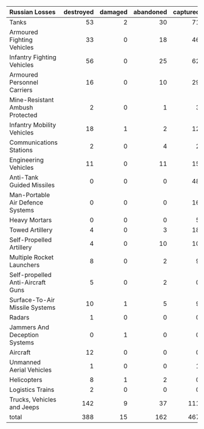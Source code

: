 | Russian Losses                    |   destroyed |   damaged |   abandoned |   captured |   total |
|:----------------------------------|------------:|----------:|------------:|-----------:|--------:|
| Tanks                             |          53 |         2 |          30 |         71 |     156 |
| Armoured Fighting Vehicles        |          33 |         0 |          18 |         46 |      97 |
| Infantry Fighting Vehicles        |          56 |         0 |          25 |         62 |     143 |
| Armoured Personnel Carriers       |          16 |         0 |          10 |         29 |      55 |
| Mine-Resistant Ambush Protected   |           2 |         0 |           1 |          3 |       6 |
| Infantry Mobility Vehicles        |          18 |         1 |           2 |         12 |      33 |
| Communications Stations           |           2 |         0 |           4 |          2 |       8 |
| Engineering Vehicles              |          11 |         0 |          11 |         15 |      37 |
| Anti-Tank Guided Missiles         |           0 |         0 |           0 |         48 |      48 |
| Man-Portable Air Defence Systems  |           0 |         0 |           0 |         16 |      16 |
| Heavy Mortars                     |           0 |         0 |           0 |          5 |       5 |
| Towed Artillery                   |           4 |         0 |           3 |         18 |      25 |
| Self-Propelled Artillery          |           4 |         0 |          10 |         10 |      24 |
| Multiple Rocket Launchers         |           8 |         0 |           2 |          9 |      19 |
| Self-propelled Anti-Aircraft Guns |           5 |         0 |           2 |          0 |       7 |
| Surface-To-Air Missile Systems    |          10 |         1 |           5 |          9 |      25 |
| Radars                            |           1 |         0 |           0 |          0 |       1 |
| Jammers And Deception Systems     |           0 |         1 |           0 |          0 |       1 |
| Aircraft                          |          12 |         0 |           0 |          0 |      12 |
| Unmanned Aerial Vehicles          |           1 |         0 |           0 |          1 |       2 |
| Helicopters                       |           8 |         1 |           2 |          0 |      11 |
| Logistics Trains                  |           2 |         0 |           0 |          0 |       2 |
| Trucks, Vehicles and Jeeps        |         142 |         9 |          37 |        111 |     299 |
| total                             |         388 |        15 |         162 |        467 |    1032 |